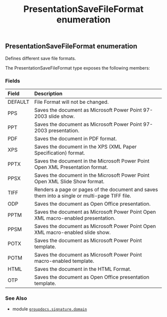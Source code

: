 ﻿---
title: PresentationSaveFileFormat enumeration
second_title: GroupDocs.Signature for Python via .NET API References
description: 
type: docs
url: /python-net/groupdocs.signature.domain/presentationsavefileformat/
is_root: false
weight: 690
---

## PresentationSaveFileFormat enumeration

Defines different save file formats.



The PresentationSaveFileFormat type exposes the following members:

### Fields
| Field | Description |
| :- | :- |
| DEFAULT | File Format will not be changed. |
| PPS | Saves the document as Microsoft Power Point 97-2003 slide show. |
| PPT | Saves the document as Microsoft Power Point 97-2003 presentation. |
| PDF | Saves the document in PDF format. |
| XPS | Saves the document in the XPS (XML Paper Specification) format. |
| PPTX | Saves the document in the Microsoft Power Point Open XML Presentation format. |
| PPSX | Saves the document in the Microsoft Power Point Open XML Slide Show format. |
| TIFF | Renders a page or pages of the document and saves them into a single or multi-page TIFF file. |
| ODP | Saves the document as Open Office presentation. |
| PPTM | Saves the document as Microsoft Power Point Open XML macro-enabled presentation. |
| PPSM | Saves the document as Microsoft Power Point Open XML macro-enabled slide show. |
| POTX | Saves the document as Microsoft Power Point template. |
| POTM | Saves the document as Microsoft Power Point macro-enabled template. |
| HTML | Saves the document in the HTML Format. |
| OTP | Saves the document as Open Office presentation template. |



### See Also
* module [`groupdocs.signature.domain`](..)

